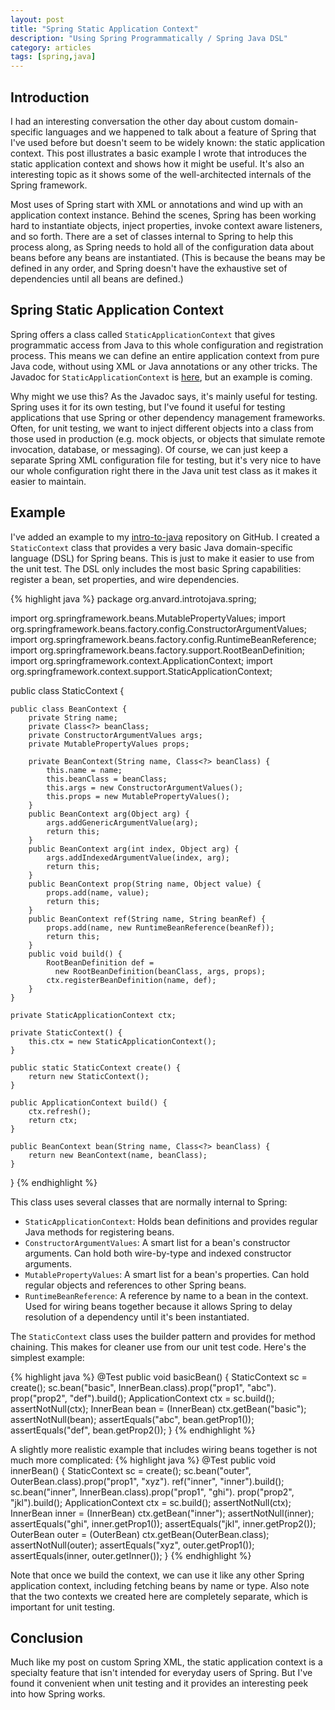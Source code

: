 ```yaml
---
layout: post
title: "Spring Static Application Context"
description: "Using Spring Programmatically / Spring Java DSL"
category: articles
tags: [spring,java]
---
```


Introduction
------------

I had an interesting conversation the other day about custom domain-specific languages
and we happened to talk about a feature of Spring that I've used before but doesn't
seem to be widely known: the static application context. This post illustrates a basic
example I wrote that introduces the static application context and shows how it might
be useful. It's also an interesting topic as it shows some of the well-architected
internals of the Spring framework.

Most uses of Spring start with XML or annotations and wind up with an application
context instance. Behind the scenes, Spring has been working hard to instantiate objects,
inject properties, invoke context aware listeners, and so forth. There are a set of
classes internal to Spring to help this process along, as Spring needs to hold
all of the configuration data about beans before any beans are instantiated.
(This is because the beans may be defined in any order, and Spring doesn't have the
exhaustive set of dependencies until all beans are defined.)

Spring Static Application Context
---------------------------------

Spring offers a class called `StaticApplicationContext` that gives programmatic access
from Java to this whole configuration and registration process. This means we can define
an entire application context from pure Java code, without using XML or Java annotations
or any other tricks. The Javadoc for `StaticApplicationContext` is [here][sacdoc], but
an example is coming.

[sacdoc]:http://docs.spring.io/spring/docs/current/javadoc-api/org/springframework/context/support/StaticApplicationContext.html

Why might we use this? As the Javadoc says, it's mainly useful for testing. Spring uses
it for its own testing, but I've found it useful for testing applications that use
Spring or other dependency management frameworks. Often, for unit testing, we want to
inject different objects into a class from those used in production (e.g. mock objects, or
objects that simulate remote invocation, database, or messaging). Of course, we
can just keep a separate Spring XML configuration file for testing, but it's
very nice to have our whole configuration right there in the Java unit test
class as it makes it easier to maintain.

Example
-------

I've added an example to my [intro-to-java][] repository on GitHub. I created a `StaticContext`
class that provides a very basic Java domain-specific language (DSL) for Spring beans. This is
just to make it easier to use from the unit test. The DSL only includes the most basic Spring
capabilities: register a bean, set properties, and wire dependencies.

[intro-to-java]:https://github.com/AlanHohn/java-intro-course

{% highlight java %}
package org.anvard.introtojava.spring;

import org.springframework.beans.MutablePropertyValues;
import org.springframework.beans.factory.config.ConstructorArgumentValues;
import org.springframework.beans.factory.config.RuntimeBeanReference;
import org.springframework.beans.factory.support.RootBeanDefinition;
import org.springframework.context.ApplicationContext;
import org.springframework.context.support.StaticApplicationContext;

public class StaticContext {

    public class BeanContext {
        private String name;
        private Class<?> beanClass;
        private ConstructorArgumentValues args;
        private MutablePropertyValues props;
        
        private BeanContext(String name, Class<?> beanClass) {
            this.name = name;
            this.beanClass = beanClass;
            this.args = new ConstructorArgumentValues();
            this.props = new MutablePropertyValues();
        }
        public BeanContext arg(Object arg) {
            args.addGenericArgumentValue(arg);
            return this;
        }
        public BeanContext arg(int index, Object arg) {
            args.addIndexedArgumentValue(index, arg);
            return this;
        }
        public BeanContext prop(String name, Object value) {
            props.add(name, value);
            return this;
        }
        public BeanContext ref(String name, String beanRef) {
            props.add(name, new RuntimeBeanReference(beanRef));
            return this;
        }
        public void build() {
            RootBeanDefinition def = 
              new RootBeanDefinition(beanClass, args, props);
            ctx.registerBeanDefinition(name, def);
        }
    }
    
    private StaticApplicationContext ctx;
    
    private StaticContext() {
        this.ctx = new StaticApplicationContext();
    }
    
    public static StaticContext create() {
        return new StaticContext();
    }
    
    public ApplicationContext build() {
        ctx.refresh();
        return ctx;
    }
    
    public BeanContext bean(String name, Class<?> beanClass) {
        return new BeanContext(name, beanClass);
    }
    
}
{% endhighlight %}

This class uses several classes that are normally internal to Spring:

* `StaticApplicationContext`: Holds bean definitions and provides regular Java methods for 
  registering beans.
* `ConstructorArgumentValues`: A smart list for a bean's constructor arguments. Can hold both 
  wire-by-type and indexed constructor arguments.
* `MutablePropertyValues`: A smart list for a bean's properties. Can hold regular objects and 
  references to other Spring beans.
* `RuntimeBeanReference`: A reference by name to a bean in the context. Used for wiring beans
  together because it allows Spring to delay resolution of a dependency until it's been
  instantiated.

The `StaticContext` class uses the builder pattern and provides for method chaining. This makes for 
cleaner use from our unit test code. Here's the simplest example:

{% highlight java %}
@Test
public void basicBean() {
    StaticContext sc = create();
    sc.bean("basic", InnerBean.class).prop("prop1", "abc").
      prop("prop2", "def").build();
    ApplicationContext ctx = sc.build();
    assertNotNull(ctx);
    InnerBean bean = (InnerBean) ctx.getBean("basic");
    assertNotNull(bean);
    assertEquals("abc", bean.getProp1());
    assertEquals("def", bean.getProp2());
}
{% endhighlight %}

A slightly more realistic example that includes wiring beans together is not much more complicated:
{% highlight java %}
@Test
public void innerBean() {
    StaticContext sc = create();
    sc.bean("outer", OuterBean.class).prop("prop1", "xyz").
      ref("inner", "inner").build();
    sc.bean("inner", InnerBean.class).prop("prop1", "ghi").
      prop("prop2", "jkl").build();
    ApplicationContext ctx = sc.build();
    assertNotNull(ctx);
    InnerBean inner = (InnerBean) ctx.getBean("inner");
    assertNotNull(inner);
    assertEquals("ghi", inner.getProp1());
    assertEquals("jkl", inner.getProp2());
    OuterBean outer = (OuterBean) ctx.getBean(OuterBean.class);
    assertNotNull(outer);
    assertEquals("xyz", outer.getProp1());
    assertEquals(inner, outer.getInner());
}
{% endhighlight %}

Note that once we build the context, we can use it like any other Spring application context, including
fetching beans by name or type. Also note that the two contexts we created here are completely separate,
which is important for unit testing.

Conclusion
----------

Much like my post on custom Spring XML, the static application context is a specialty feature that
isn't intended for everyday users of Spring. But I've found it convenient when unit testing and
it provides an interesting peek into how Spring works.


